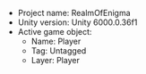 <!-- UNITY CODE ASSIST INSTRUCTIONS START -->
- Project name: RealmOfEnigma
- Unity version: Unity 6000.0.36f1
- Active game object:
  - Name: Player
  - Tag: Untagged
  - Layer: Player
<!-- UNITY CODE ASSIST INSTRUCTIONS END -->